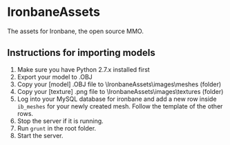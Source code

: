 IronbaneAssets
==============

The assets for Ironbane, the open source MMO.

Instructions for importing models
---------------------------------
1. Make sure you have Python 2.7.x installed first
2. Export your model to .OBJ
3. Copy your [model] .OBJ file to \\IronbaneAssets\images\meshes (folder)
4. Copy your [texture] .png file to \\IronbaneAssets\images\textures (folder)
5. Log into your MySQL database for ironbane and add a new row inside ```ib_meshes``` for your newly created mesh. Follow the template of the other rows.
6. Stop the server if it is running.
7. Run ```grunt``` in the root folder.
7. Start the server.
